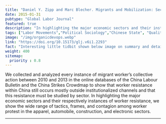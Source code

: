 ```yaml
---
title: "Daniel Y. Zipp and Marc Blecher. Migrants and Mobilization: Sectoral Patterns in China, 2010-2013."
date: 2015-01-31 
pubtype: "Global Labor Journal"
featured: true
description: "In highlighting the major economic sectors and their instances of worker resistance, we show the wide range of tactics, frames, and contagion among worker protest in the apparel, automobile, construction, and electronic sectors."
tags: ["Labor Movements","Political Sociology","Chinese State", "Qualitative Methods"]
image: "/img/organicdevops.webp"
link: "https://doi.org/10.15173/glj.v6i1.2293"
fact: "Interesting little tidbit shown below image on summary and detail page"
weight: 400
sitemap:
  priority : 0.8
---
```

We collected and analyzed every instance of migrant worker’s collective action between 2010 and 2013 in the online databases of the China Labour Bulletin and the China Strikes Crowdmap to show that worker resistance within China still occurs mostly outside institutionalized channels and that this resistance must be studied by sector. In highlighting the major economic sectors and their respectively instances of worker resistance, we show the wide range of tactics, frames, and contagion among worker protest in the apparel, automobile, construction, and electronic sectors.

---